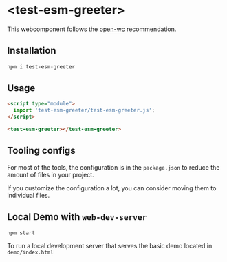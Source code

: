 # \<test-esm-greeter>

This webcomponent follows the [open-wc](https://github.com/open-wc/open-wc) recommendation.

## Installation

```bash
npm i test-esm-greeter
```

## Usage

```html
<script type="module">
  import 'test-esm-greeter/test-esm-greeter.js';
</script>

<test-esm-greeter></test-esm-greeter>
```



## Tooling configs

For most of the tools, the configuration is in the `package.json` to reduce the amount of files in your project.

If you customize the configuration a lot, you can consider moving them to individual files.

## Local Demo with `web-dev-server`

```bash
npm start
```

To run a local development server that serves the basic demo located in `demo/index.html`
